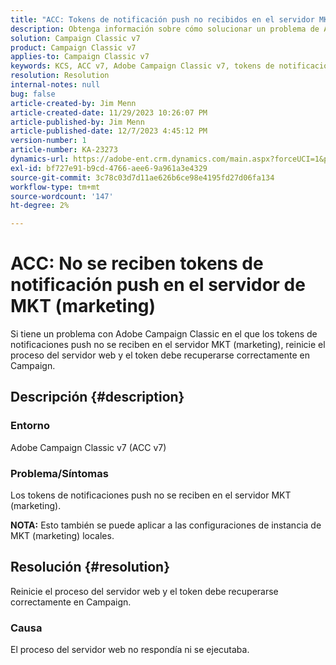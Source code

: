 ```yaml
---
title: "ACC: Tokens de notificación push no recibidos en el servidor MKT (marketing)"
description: Obtenga información sobre cómo solucionar un problema de Adobe Campaign Classic en el que los tokens de notificaciones push no se reciben en el servidor de MKT (marketing).
solution: Campaign Classic v7
product: Campaign Classic v7
applies-to: Campaign Classic v7
keywords: KCS, ACC v7, Adobe Campaign Classic v7, tokens de notificaciones push, no recibidos, MKT, servidor de marketing, resolución de problemas
resolution: Resolution
internal-notes: null
bug: false
article-created-by: Jim Menn
article-created-date: 11/29/2023 10:26:07 PM
article-published-by: Jim Menn
article-published-date: 12/7/2023 4:45:12 PM
version-number: 1
article-number: KA-23273
dynamics-url: https://adobe-ent.crm.dynamics.com/main.aspx?forceUCI=1&pagetype=entityrecord&etn=knowledgearticle&id=dc27c245-068f-ee11-8179-6045bd006268
exl-id: bf727e91-b9cd-4766-aee6-9a961a3e4329
source-git-commit: 3c78c03d7d11ae626b6ce98e4195fd27d06fa134
workflow-type: tm+mt
source-wordcount: '147'
ht-degree: 2%

---
```


# ACC: No se reciben tokens de notificación push en el servidor de MKT (marketing)


Si tiene un problema con Adobe Campaign Classic en el que los tokens de notificaciones push no se reciben en el servidor MKT (marketing), reinicie el proceso del servidor web y el token debe recuperarse correctamente en Campaign.

## Descripción {#description}


### Entorno

Adobe Campaign Classic v7 (ACC v7)



### Problema/Síntomas

Los tokens de notificaciones push no se reciben en el servidor MKT (marketing).

<b>NOTA:</b> Esto también se puede aplicar a las configuraciones de instancia de MKT (marketing) locales.




## Resolución {#resolution}


Reinicie el proceso del servidor web y el token debe recuperarse correctamente en Campaign.

### Causa

El proceso del servidor web no respondía ni se ejecutaba.
